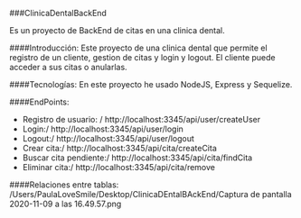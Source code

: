 ###ClinicaDentalBackEnd

Es un proyecto de BackEnd de citas en una clinica dental.

####Introducción:
Este proyecto de una clinica dental que permite el registro de un cliente, gestion de citas y login y logout.
El cliente puede acceder a sus citas o anularlas.

####Tecnologías:
En este proyecto he usado NodeJS, Express y Sequelize.

####EndPoints:
- Registro de usuario: / http://localhost:3345/api/user/createUser
- Login:/ http://localhost:3345/api/user/login
- Logout:/ http://localhost:3345/api/user/logout
- Crear cita:/ http://localhost:3345/api/cita/createCita
- Buscar cita pendiente:/ http://localhost:3345/api/cita/findCita
- Eliminar cita:/ http://localhost:3345/api/cita/remove

####Relaciones entre tablas:
/Users/PaulaLoveSmile/Desktop/ClinicaDEntalBAckEnd/Captura de pantalla 2020-11-09 a las 16.49.57.png
